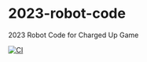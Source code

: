 # 2023-robot-code
2023 Robot Code for Charged Up Game

[![CI](https://github.com/Team1810Robotics/2023-robot-code/actions/workflows/main.yml/badge.svg)](https://github.com/Team1810Robotics/2023-robot-code/actions/workflows/main.yml)
